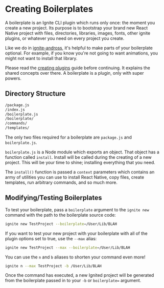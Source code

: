 # Creating Boilerplates

A boilerplate is an Ignite CLI plugin which runs only once: the moment you create a new project. Its purpose is to bootstrap your brand new React Native project with files, directories, libraries, images, fonts, other ignite plugins, or whatever you need on every project you create.

Like we do in [ignite-andross](https://github.com/infinitered/ignite-andross), it's helpful to make parts of your boilerplate optional. For example, if you know you're not going to want animations, you might not want to install that library.

Please read the [creating plugins](./creating-plugins.md) guide before continuing. It explains the shared concepts over there. A boilerplate is a plugin, only with super powers.

## Directory Structure

```sh
/package.js
/index.js
/boilerplate.js
/boilerplate/
/commands/
/templates/
```

The only two files required for a boilerplate are `package.js` and `boilerplate.js`.

`boilerplate.js` is a Node module which exports an object. That object has a function called `install`. Install will be called during the creating of a new project. This will be your time to shine; installing everything that you need.

The `install()` function is passed a `context` parameters which contains an army of utilities you can use to install React Native, copy files, create templates, run arbitrary commands, and so much more.

## Modifying/Testing Boilerplates

To test your boilerplate, pass a `boilerplate` argument to the `ignite new` command with the path to the boilerplate source code:

```sh
ignite new TestProject --boilerplate=/User/Lib/BLAH
```

If you want to test your new project with your boilerplate with all of the plugin options set to true, use the `--max` alias:

```sh
ignite new TestProject --max --boilerplate=/User/Lib/BLAH
```

You can use the `n` and `b` aliases to shorten your command even more!

```sh
ignite n --max TestProject -b /User/Lib/BLAH
```

Once the command has executed, a new Ignited project will be generated from the boilerplate passed in to your `-b` or `boilerplate=` argument.
